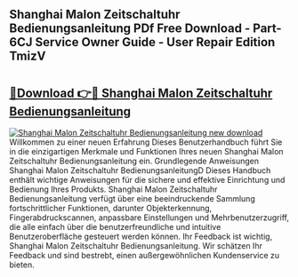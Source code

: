 ## Shanghai Malon Zeitschaltuhr Bedienungsanleitung PDf Free Download - Part-6CJ Service Owner Guide - User Repair Edition TmizV

# <h2><a href="http://df4q2f.blite.top/?on=Shanghai+Malon+Zeitschaltuhr+Bedienungsanleitung">🔗Download 👉🔴 Shanghai Malon Zeitschaltuhr Bedienungsanleitung</a></h2>

[![Shanghai Malon Zeitschaltuhr Bedienungsanleitung new download](https://i.imgur.com/lujVjoI.png)](http://df4q2f.blite.top/?on=Shanghai+Malon+Zeitschaltuhr+Bedienungsanleitung)
Willkommen zu einer neuen Erfahrung Dieses Benutzerhandbuch führt Sie in die einzigartigen Merkmale und Funktionen Ihres neuen Shanghai Malon Zeitschaltuhr Bedienungsanleitung ein. Grundlegende Anweisungen Shanghai Malon Zeitschaltuhr BedienungsanleitungD Dieses Handbuch enthält wichtige Anweisungen für die sichere und effektive Einrichtung und Bedienung Ihres Produkts. Shanghai Malon Zeitschaltuhr Bedienungsanleitung verfügt über eine beeindruckende Sammlung fortschrittlicher Funktionen, darunter Objekterkennung, Fingerabdruckscannen, anpassbare Einstellungen und Mehrbenutzerzugriff, die alle einfach über die benutzerfreundliche und intuitive Benutzeroberfläche gesteuert werden können. Ihr Feedback ist wichtig, Shanghai Malon Zeitschaltuhr Bedienungsanleitung. Wir schätzen Ihr Feedback und sind bestrebt, einen außergewöhnlichen Kundenservice zu bieten.
